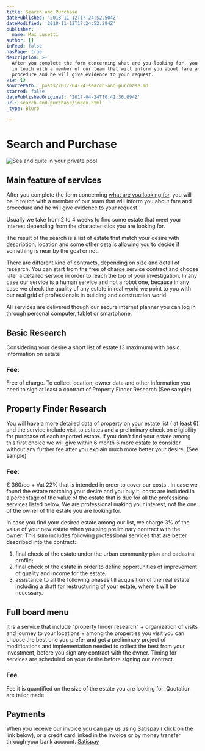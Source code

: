 ```yaml
---
title: Search and Purchase
datePublished: '2018-11-12T17:24:52.504Z'
dateModified: '2018-11-12T17:24:52.294Z'
publisher:
  name: Max Lusetti
author: []
inFeed: false
hasPage: true
description: >-
  After you complete the form concerning what are you looking for, you will be
  in touch with a member of our team that will inform you about fare and
  procedure and he will give evidence to your request.
via: {}
sourcePath: _posts/2017-04-24-search-and-purchase.md
starred: false
datePublishedOriginal: '2017-04-24T10:41:36.094Z'
url: search-and-purchase/index.html
_type: Blurb

---
```

# Search and Purchase
![Sea and quite in your private pool](https://the-grid-user-content.s3-us-west-2.amazonaws.com/0c86c11f-ef7e-4dfd-be12-c10b71072d16.jpg)

## Main feature of services

After you complete the form concerning [what are you looking for,][0] you will be in touch with a member of our team that will inform you about fare and procedure and he will give evidence to your request.

Usually we take from 2 to 4 weeks to find some estate that meet your interest depending from the characteristics you are looking for.

The result of the search is a list of estate that match your desire with description, location and some other details allowing you to decide if something is near by the goal or not.

There are different kind of contracts, depending on size and detail of research. You can start from the free of charge service contract and choose later a detailed service in order to reach the top of your investigation. In any case our service is a human service and not a robot one, because in any case we check the quality of any estate in real world we point to you with our real grid of professionals in building and construction world.

All services are delivered though our secure internet planner you can log in through personal computer, tablet or smartphone.

## Basic Research

Considering your desire a short list of estate (3 maximum) with basic information on estate

### Fee:

Free of charge. To collect location, owner data and other information you need to sign at least a contract of Property Finder Research (See sample)

## Property Finder Research

You will have a more detailed data of property on your estate list ( at least 6) and the service include visit to estates and a preliminary check on eligibility for purchase of each reported estate. If you don't find your estate among this first choice we will give within 6 month 6 more estate to consider without any further fee after you explain much more better your desire. (See sample)

### Fee:

€ 360/oo + Vat 22% that is intended in order to cover our costs . In case we found the estate matching your desire and you buy it, costs are included in a percentage of the value of the estate that is due for all the professional services listed below. We are professional making your interest, not the one of the owner of the estate you are looking for.

In case you find your desired estate among our list, we charge 3% of the value of your new estate when you sing preliminary contract with the owner. This sum includes following professional services that are better described into the contract:

1. final check of the estate under the urban community plan and cadastral profile;
2. final check of the estate in order to define opportunities of improvement of quality and income for the estate;
3. assistance to all the following phases till acquisition of the real estate including a draft for restructuring of your estate, where it will be necessary.

## Full board menu

It is a service that include "property finder research" + organization of visits and journey to your locations + among the properties you visit you can choose the best one you prefer and get a preliminary project of modifications and implementation needed to collect the best from your investment, before you sign any contract with the owner. Timing for services are scheduled on your desire before signing our contract.

### Fee

Fee it is quantified on the size of the estate you are looking for. Quotation are tailor made.

## Payments

When you receive our invoice you can pay us using Satispay ( click on the link below), or a credit card linked in the invoice or by money transfer through your bank account.
[Satispay][1]

[0]: https://thegrid.ai/testarching/1dd846e8-b582-4624-b00b-59c47606a1c8
[1]: https://tag.satispay.com/MyArching
